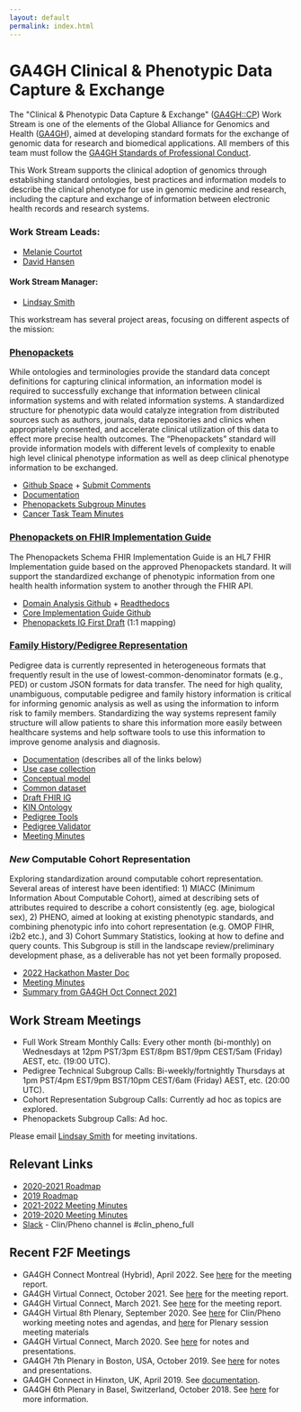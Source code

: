 ```yaml
---
layout: default
permalink: index.html
---
```


# GA4GH Clinical & Phenotypic Data Capture & Exchange

The "Clinical & Phenotypic Data Capture & Exchange" ([GA4GH::CP](http://ga4gh-cp.github.io)) Work Stream is one of the elements of the Global Alliance for Genomics and Health ([GA4GH](http://ga4gh.org)), aimed at developing standard formats for the exchange of genomic data for research and biomedical applications.  All members of this team must follow the [GA4GH Standards of Professional Conduct]( https://www.ga4gh.org/docs/GA4GH-Standards-for-Professional-Conduct_22-Jan-2018.pdf).

This Work Stream supports the clinical adoption of genomics through establishing standard ontologies, best practices and information models to describe the clinical phenotype for use in genomic medicine and research, including the capture and exchange of information between electronic health records and research systems.

### Work Stream Leads:

- [Melanie Courtot](https://mcourtot.github.io/)
- [David Hansen](http://people.csiro.au/H/D/David-Hansen)

#### Work Stream Manager:

- [Lindsay Smith](https://ca.linkedin.com/in/lindsaysmithh)


This workstream has several project areas, focusing on different aspects of the mission:

### [Phenopackets](https://github.com/phenopackets)
While ontologies and terminologies provide the standard data concept definitions for capturing clinical information, an information model is required to successfully exchange that information between clinical information systems and with related information systems. A standardized structure for phenotypic data would catalyze integration from distributed sources such as authors, journals, data repositories and clinics when appropriately consented, and accelerate clinical utilization of this data to effect more precise health outcomes. The “Phenopackets” standard will provide information models with different levels of complexity to enable high level clinical phenotype information as well as deep clinical phenotype information to be exchanged.
- [Github Space](https://github.com/phenopackets) + [Submit Comments](https://github.com/phenopackets/phenopacket-schema/issues)
- [Documentation](https://phenopacket-schema.readthedocs.io/en/v2/index.html)
- [Phenopackets Subgroup Minutes](https://docs.google.com/document/d/1BsNt_hegpmDcEK4RliDC3EJc9B19jdJyAj6rhrgaluo/edit?usp=sharing)
- [Cancer Task Team Minutes](https://docs.google.com/document/d/1-j60KM54XB59wSn6Uok2iDk2At9Grj2_o9zu2z9A2zA/edit?usp=sharing)

### [Phenopackets on FHIR Implementation Guide](https://github.com/phenopackets/phenopacket-schema-fhir-implementation-guide)
The Phenopackets Schema FHIR Implementation Guide is an HL7 FHIR Implementation guide based on the approved Phenopackets standard. It will support the standardized exchange of phenotypic information from one health health information system to another through the FHIR API.
- [Domain Analysis Github](https://github.com/phenopackets/domain-analysis) + [Readthedocs](https://phenopackets-analysis.readthedocs.io/en/latest/)
- [Core Implementation Guide Github](https://github.com/phenopackets/core-ig)
- [Phenopackets IG First Draft](https://aehrc.github.io/fhir-phenopackets-ig/s) (1:1 mapping)

### [Family History/Pedigree Representation](https://github.com/GA4GH-Pedigree-Standard)
Pedigree data is currently represented in heterogeneous formats that frequently result in the use of lowest-common-denominator formats (e.g., PED) or custom JSON formats for data transfer. The need for high quality, unambiguous, computable pedigree and family history information is critical for informing genomic analysis as well as using the information to inform risk to family members. Standardizing the way systems represent family structure will allow patients to share this information more easily between healthcare systems and help software tools to use this information to improve genome analysis and diagnosis. 
- [Documentation](https://pedigree.readthedocs.io/en/latest/) (describes all of the links below)
- [Use case collection](https://docs.google.com/document/d/1i__95wmm3EpVytRD2gngFAXPhUajK2knWOtuHT9r8W8/edit#)
- [Conceptual model](https://github.com/GA4GH-Pedigree-Standard/pedigree/blob/master/model.md)
- [Common dataset](https://docs.google.com/document/d/1GQRd5jeZeB5qhHclLZxDe6kPD173bXWGYlTsmCbTeuI/edit?usp=sharing)
- [Draft FHIR IG](https://github.com/GA4GH-Pedigree-Standard/pedigree-fhir-ig)
- [KIN Ontology](https://github.com/GA4GH-Pedigree-Standard/family_history_terminology)
- [Pedigree Tools](https://github.com/GA4GH-Pedigree-Standard/pedigree-tools)
- [Pedigree Validator](https://github.com/GA4GH-Pedigree-Standard/pedigree-validator)
- [Meeting Minutes](https://docs.google.com/document/d/12gw2BBIPVaWxUNQx2qiVVIt7W0zVOHON_2Ts9yc9fWY/edit?usp=sharing)

### *New* Computable Cohort Representation
Exploring standardization around computable cohort representation. Several areas of interest have been identified: 1) MIACC (Minimum Information About Computable Cohort), aimed at describing sets of attributes required to describe a cohort consistently (eg. age, biological sex), 2) PHENO, aimed at looking at existing phenotypic standards, and combining phenotypic info into cohort representation (e.g. OMOP FIHR, i2b2 etc.), and 3) Cohort Summary Statistics, looking at how to define and query counts. This Subgroup is still in the landscape review/preliminary development phase, as a deliverable has not yet been formally proposed.
- [2022 Hackathon Master Doc](https://docs.google.com/document/d/1pwE1MtC-HM9BRZpKijXc1yaoPg8OIr88QdHpisRyaG0/edit?usp=sharing)
- [Meeting Minutes](https://docs.google.com/document/d/188TCXf1Gsuaw4nnfkNlYiqLZM4jzO1iOmK6AORhpvCw/edit?usp=sharing)
- [Summary from GA4GH Oct Connect 2021](https://docs.google.com/document/d/15Shtbo_6VNwr-Oo8ruRoeju12SOi79EhpLlzk4fu0jk/edit?usp=sharing)


## Work Stream Meetings
- Full Work Stream Monthly Calls: Every other month (bi-monthly) on Wednesdays at 12pm PST/3pm EST/8pm BST/9pm CEST/5am (Friday) AEST, etc.  (19:00 UTC).
- Pedigree Technical Subgroup Calls: Bi-weekly/fortnightly Thursdays at 1pm PST/4pm EST/9pm BST/10pm CEST/6am (Friday) AEST, etc.  (20:00 UTC).
- Cohort Representation Subgroup Calls: Currently ad hoc as topics are explored.
- Phenopackets Subgroup Calls: Ad hoc.

Please email [Lindsay Smith](mailto:lindsay.smith@ga4gh.org) for meeting invitations.

## Relevant Links
- [2020-2021 Roadmap](https://www.ga4gh.org/how-we-work/2020-2021-roadmap/2020-2021-roadmap-part-ii/clinpheno-2020-2021-roadmap/)
- [2019 Roadmap](https://docs.google.com/document/d/1Xjtlm_G_zHJoHZkEELgNG8nSvxfeJczHaxBQ89ckxF4/edit)
- [2021-2022 Meeting Minutes](https://docs.google.com/document/d/1gxRaduk2bv6_cCSiDVJomVtfMD2AOFeDVGELsShh21U/edit?usp=sharing)
- [2019-2020 Meeting Minutes](https://docs.google.com/document/d/12gw2BBIPVaWxUNQx2qiVVIt7W0zVOHON_2Ts9yc9fWY/edit?usp=sharing)
- [Slack](https://ga4gh.slack.com/) - Clin/Pheno channel is #clin_pheno_full

## Recent F2F Meetings
- GA4GH Connect Montreal (Hybrid), April 2022. See [here](https://docs.google.com/document/d/1M4izAS5e_iYUzEvEn2WaNqOX__-HcA4uEZBUWdnufOU/edit?usp=sharing) for the meeting report.
- GA4GH Virtual Connect, October 2021. See [here](https://docs.google.com/document/d/1tJg8vC24ypEV1z81mgQF9uG8L2CXcAEkr6BgNawPKxU/edit?usp=sharing) for the meeting report.
- GA4GH Virtual Connect, March 2021. See [here](https://github.com/ga4gh-cp/pedigree/pull/6/files?short_path=8bff33e#diff-8bff33ecadb937a840bab8232dfc4bca0824e0216472f3abb702fadabbcd37e0) for the meeting report.
- GA4GH Virtual 8th Plenary, September 2020. See [here](https://docs.google.com/document/d/1tNYQOSrNLYPDWU8Njui4zadCh5URtsHOfe-ybVtmEjY/edit?usp=sharing) for Clin/Pheno working meeting notes and agendas, and [here](https://broadinstitute.swoogo.com/ga4gh-8th-plenary/meeting-materials) for Plenary session meeting materials
- GA4GH Virtual Connect, March 2020. See [here](https://docs.google.com/document/d/1rGU8Xt6aF1sL8ckIwjviSeXaGT6uu6sdo0_0e4d_qfY/edit?usp=sharing) for notes and presentations.
- GA4GH 7th Plenary in Boston, USA, October 2019. See [here](https://drive.google.com/drive/u/0/folders/1o434LggP5tTZJA179SDsH1zR45GeeiMu) for notes and presentations.
- GA4GH Connect in Hinxton, UK, April 2019. See [documentation](https://drive.google.com/open?id=1Nenj5FyjUoxvo6TtHYxuPEknYMbAfd_V).
- GA4GH 6th Plenary in Basel, Switzerland, October 2018. See [here](https://www.ga4gh.org/event/ga4gh-6th-plenary/) for more information.
